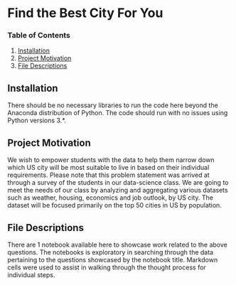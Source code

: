 # Find the Best City For You

### Table of Contents

1. [Installation](#installation)
2. [Project Motivation](#motivation)
3. [File Descriptions](#files)

## Installation <a name="installation"></a>

There should be no necessary libraries to run the code here beyond the Anaconda distribution of Python.  The code should run with no issues using Python versions 3.*.

## Project Motivation<a name="motivation"></a>
We wish to empower students with the data to help them narrow down which US city will be most suitable to live in based on their individual requirements. Please note that this problem statement was arrived at through a survey of the students in our data-science class. We are going to meet the needs of our class by analyzing and aggregating various datasets such as weather, housing, economics and job outlook, by US city. The dataset will be focused primarily on the top 50 cities in US by population.

## File Descriptions <a name="files"></a>

There are 1 notebook available here to showcase work related to the above questions. The notebooks is exploratory in searching through the data pertaining to the questions showcased by the notebook title.  Markdown cells were used to assist in walking through the thought process for individual steps.  
